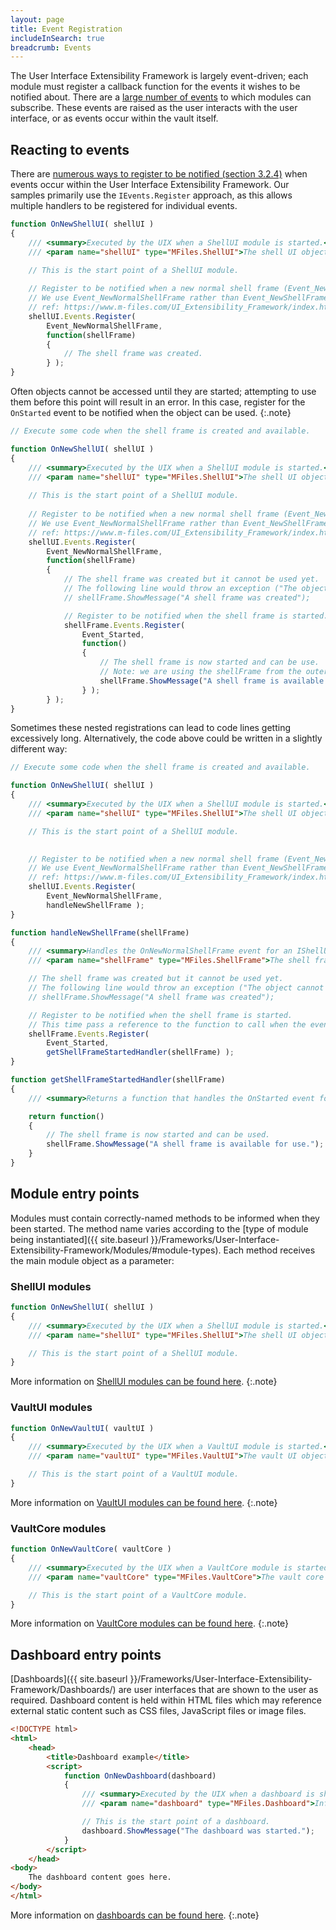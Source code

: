 ```yaml
---
layout: page
title: Event Registration
includeInSearch: true
breadcrumb: Events
---
```


The User Interface Extensibility Framework is largely event-driven; each module must register a callback function for the events it wishes to be notified about.  There are a [large number of events](https://www.m-files.com/UI_Extensibility_Framework/#Events.html) to which modules can subscribe.  These events are raised as the user interacts with the user interface, or as events occur within the vault itself.

## Reacting to events

There are [numerous ways to register to be notified (section 3.2.4)](https://www.m-files.com/UI_Extensibility_Framework/#Event_Started.html) when events occur within the User Interface Extensibility Framework.  Our samples primarily use the `IEvents.Register` approach, as this allows multiple handlers to be registered for individual events.

```javascript
function OnNewShellUI( shellUI )
{
	/// <summary>Executed by the UIX when a ShellUI module is started.</summary>
	/// <param name="shellUI" type="MFiles.ShellUI">The shell UI object which was created.</param>
	
	// This is the start point of a ShellUI module.

	// Register to be notified when a new normal shell frame (Event_NewNormalShellFrame) is created.
	// We use Event_NewNormalShellFrame rather than Event_NewShellFrame as this won't fire for history (etc.) dialogs.
	// ref: https://www.m-files.com/UI_Extensibility_Framework/index.html#Event_NewNormalShellFrame.html
	shellUI.Events.Register(
		Event_NewNormalShellFrame,
		function(shellFrame)
		{
			// The shell frame was created.
		} );
}
```

Often objects cannot be accessed until they are started; attempting to use them before this point will result in an error.  In this case, register for the `OnStarted` event to be notified when the object can be used.
{:.note}

```javascript
// Execute some code when the shell frame is created and available.

function OnNewShellUI( shellUI )
{
	/// <summary>Executed by the UIX when a ShellUI module is started.</summary>
	/// <param name="shellUI" type="MFiles.ShellUI">The shell UI object which was created.</param>
	
	// This is the start point of a ShellUI module.
	
	// Register to be notified when a new normal shell frame (Event_NewNormalShellFrame) is created.
	// We use Event_NewNormalShellFrame rather than Event_NewShellFrame as this won't fire for history (etc.) dialogs.
	// ref: https://www.m-files.com/UI_Extensibility_Framework/index.html#Event_NewNormalShellFrame.html
	shellUI.Events.Register(
		Event_NewNormalShellFrame,
		function(shellFrame)
		{
			// The shell frame was created but it cannot be used yet.
			// The following line would throw an exception ("The object cannot be accessed, because it is not ready."):
			// shellFrame.ShowMessage("A shell frame was created");

			// Register to be notified when the shell frame is started.
			shellFrame.Events.Register(
				Event_Started,
				function()
				{
					// The shell frame is now started and can be use.
					// Note: we are using the shellFrame from the outer function here.
					shellFrame.ShowMessage("A shell frame is available for use.");
				} );
		} );
}

```

Sometimes these nested registrations can lead to code lines getting excessively long.  Alternatively, the code above could be written in a slightly different way:

```javascript
// Execute some code when the shell frame is created and available.

function OnNewShellUI( shellUI )
{
	/// <summary>Executed by the UIX when a ShellUI module is started.</summary>
	/// <param name="shellUI" type="MFiles.ShellUI">The shell UI object which was created.</param>

	// This is the start point of a ShellUI module.

	
	// Register to be notified when a new normal shell frame (Event_NewNormalShellFrame) is created.
	// We use Event_NewNormalShellFrame rather than Event_NewShellFrame as this won't fire for history (etc.) dialogs.
	// ref: https://www.m-files.com/UI_Extensibility_Framework/index.html#Event_NewNormalShellFrame.html
	shellUI.Events.Register(
		Event_NewNormalShellFrame,
		handleNewShellFrame );
}

function handleNewShellFrame(shellFrame)
{
	/// <summary>Handles the OnNewNormalShellFrame event for an IShellUI.</summary>
	/// <param name="shellFrame" type="MFiles.ShellFrame">The shell frame object which was created.</param>

	// The shell frame was created but it cannot be used yet.
	// The following line would throw an exception ("The object cannot be accessed, because it is not ready."):
	// shellFrame.ShowMessage("A shell frame was created");

	// Register to be notified when the shell frame is started.
	// This time pass a reference to the function to call when the event is fired.
	shellFrame.Events.Register(
		Event_Started,
		getShellFrameStartedHandler(shellFrame) );
}

function getShellFrameStartedHandler(shellFrame)
{
	/// <summary>Returns a function that handles the OnStarted event for an IShellFrame.</summary>

	return function()
	{
		// The shell frame is now started and can be used.
		shellFrame.ShowMessage("A shell frame is available for use.");
	}
}
```

## Module entry points

Modules must contain correctly-named methods to be informed when they been started.  The method name varies according to the [type of module being instantiated]({{ site.baseurl }}/Frameworks/User-Interface-Extensibility-Framework/Modules/#module-types).  Each method receives the main module object as a parameter:

### ShellUI modules

```javascript
function OnNewShellUI( shellUI )
{
	/// <summary>Executed by the UIX when a ShellUI module is started.</summary>
	/// <param name="shellUI" type="MFiles.ShellUI">The shell UI object which was created.</param>

	// This is the start point of a ShellUI module.
}
```

More information on <a href="{{ site.baseurl }}/Frameworks/User-Interface-Extensibility-Framework/Modules/#shellui">ShellUI modules can be found here</a>.
{:.note}

### VaultUI modules

```javascript
function OnNewVaultUI( vaultUI )
{
	/// <summary>Executed by the UIX when a VaultUI module is started.</summary>
	/// <param name="vaultUI" type="MFiles.VaultUI">The vault UI object which was created.</param>

	// This is the start point of a VaultUI module.
}
```

More information on <a href="{{ site.baseurl }}/Frameworks/User-Interface-Extensibility-Framework/Modules/#vaultui">VaultUI modules can be found here</a>.
{:.note}

### VaultCore modules

```javascript
function OnNewVaultCore( vaultCore )
{
	/// <summary>Executed by the UIX when a VaultCore module is started.</summary>
	/// <param name="vaultCore" type="MFiles.VaultCore">The vault core object which was created.</param>

	// This is the start point of a VaultCore module.
} 
```

More information on <a href="{{ site.baseurl }}/Frameworks/User-Interface-Extensibility-Framework/Modules/#vaultcore">VaultCore modules can be found here</a>.
{:.note}

## Dashboard entry points

[Dashboards]({{ site.baseurl }}/Frameworks/User-Interface-Extensibility-Framework/Dashboards/) are user interfaces that are shown to the user as required.  Dashboard content is held within HTML files which may reference external static content such as CSS files, JavaScript files or image files.

```html
<!DOCTYPE html>
<html>
	<head>
		<title>Dashboard example</title>
		<script>
			function OnNewDashboard(dashboard)
			{
				/// <summary>Executed by the UIX when a dashboard is shown.</summary>
				/// <param name="dashboard" type="MFiles.Dashboard">Information about the dashboard being shown.</param>

				// This is the start point of a dashboard.
				dashboard.ShowMessage("The dashboard was started.");
			}
		</script>
	</head>
<body>
	The dashboard content goes here.
</body>
</html>
```
More information on <a href="{{ site.baseurl }}/Frameworks/User-Interface-Extensibility-Framework/Dashboards/">dashboards can be found here</a>.
{:.note}